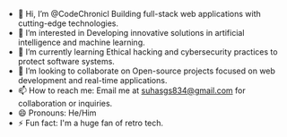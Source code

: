 - 👋 Hi, I’m @CodeChronicl Building full-stack web applications with cutting-edge technologies.
- 👀 I’m interested in Developing innovative solutions in artificial intelligence and machine learning.
- 🌱 I’m currently learning Ethical hacking and cybersecurity practices to protect software systems.
- 💞️ I’m looking to collaborate on Open-source projects focused on web development and real-time applications.
- 📫 How to reach me: Email me at suhasgs834@gmail.com for collaboration or inquiries.
- 😄 Pronouns: He/Him
- ⚡ Fun fact: I'm a huge fan of retro tech.

<!---
CodeChronicl/CodeChronicl is a ✨ special ✨ repository because its `README.md` (this file) appears on your GitHub profile.
You can click the Preview link to take a look at your changes.
--->
